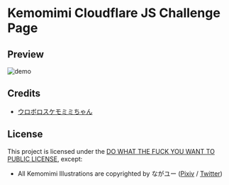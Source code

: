 # Kemomimi Cloudflare JS Challenge Page

## Preview

![demo](https://i2.wmcdn.net/2020/06/30/Mghzf3U8.png)

## Credits

* [ウロボロスケモミミちゃん](https://twitter.com/naga_U_/status/1043287496400953344)

## License

This project is licensed under the [DO WHAT THE FUCK YOU WANT TO PUBLIC LICENSE](/LICENSE), except:

* All Kemomimi Illustrations are copyrighted by ながユー ([Pixiv](https://www.pixiv.net/users/2509595) / [Twitter](https://twitter.com/naga_u_))
